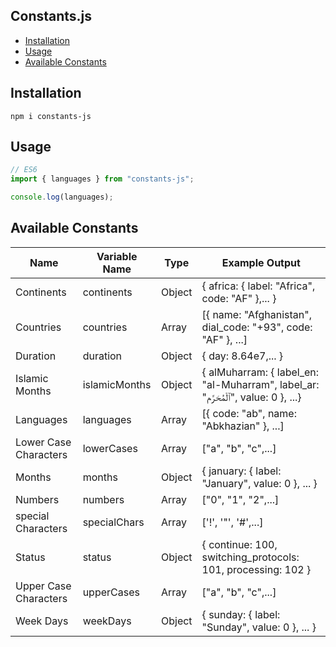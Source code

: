 ## Constants.js <!-- omit in toc -->

- [Installation](#installation)
- [Usage](#usage)
- [Available Constants](#available-constants)

## Installation

```
npm i constants-js
```

## Usage

```js
// ES6
import { languages } from "constants-js";

console.log(languages);
```

## Available Constants

| Name                  | Variable Name | Type   | Example Output                                                                     |
| --------------------- | ------------- | ------ | ---------------------------------------------------------------------------------- |
| Continents            | continents    | Object | { africa: { label: "Africa", code: "AF" },... }                                    |
| Countries             | countries     | Array  | [{ name: "Afghanistan", dial_code: "+93", code: "AF" }, ...]                       |
| Duration              | duration      | Object | { day: 8.64e7,... }                                                                |
| Islamic Months        | islamicMonths | Object | { alMuharram: { label_en: "al-Muharram", label_ar: "ٱلْمُحَرَّم", value: 0 }, ...} |
| Languages             | languages     | Array  | [{ code: "ab", name: "Abkhazian" }, ...]                                           |
| Lower Case Characters | lowerCases    | Array  | ["a", "b", "c",...]                                                                |
| Months                | months        | Object | { january: { label: "January", value: 0 }, ... }                                   |
| Numbers               | numbers       | Array  | ["0", "1", "2",...]                                                                |
| special Characters    | specialChars  | Array  | ['!', '"', '#',...]                                                                |
| Status                | status        | Object | { continue: 100, switching_protocols: 101, processing: 102 }                       |
| Upper Case Characters | upperCases    | Array  | ["a", "b", "c",...]                                                                |
| Week Days             | weekDays      | Object | { sunday: { label: "Sunday", value: 0 }, ... }                                     |
